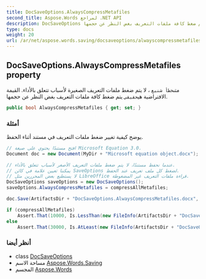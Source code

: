 ```yaml
---
title: DocSaveOptions.AlwaysCompressMetafiles
second_title: Aspose.Words لمراجع .NET API
description: DocSaveOptions ملكية. متىخطأ شنيع  لا يتم ضغط ملفات التعريف الصغيرة لأسباب تتعلق بالأداء. القيمة الافتراضية هيحقيقي يتم ضغط كافة ملفات التعريف بغض النظر عن حجمها.
type: docs
weight: 20
url: /ar/net/aspose.words.saving/docsaveoptions/alwayscompressmetafiles/
---
```

## DocSaveOptions.AlwaysCompressMetafiles property

متى`خطأ شنيع` ، لا يتم ضغط ملفات التعريف الصغيرة لأسباب تتعلق بالأداء. القيمة الافتراضية هي`حقيقي` يتم ضغط كافة ملفات التعريف بغض النظر عن حجمها.

```csharp
public bool AlwaysCompressMetafiles { get; set; }
```

### أمثلة

يوضح كيفية تغيير ضغط ملفات التعريف في مستند أثناء الحفظ.

```csharp
// افتح مستندًا يحتوي على صيغة Microsoft Equation 3.0.
Document doc = new Document(MyDir + "Microsoft equation object.docx");

// عندما نحفظ مستندًا، لا يتم ضغط ملفات التعريف الأصغر لأسباب تتعلق بالأداء.
// يمكننا تعيين علامة في كائن SaveOptions لضغط كل ملف تعريف عند الحفظ.
// لا يستطيع بعض المحررين مثل LibreOffice قراءة ملفات التعريف غير المضغوطة.
DocSaveOptions saveOptions = new DocSaveOptions();
saveOptions.AlwaysCompressMetafiles = compressAllMetafiles;

doc.Save(ArtifactsDir + "DocSaveOptions.AlwaysCompressMetafiles.docx", saveOptions);

if (compressAllMetafiles)
    Assert.That(10000, Is.LessThan(new FileInfo(ArtifactsDir + "DocSaveOptions.AlwaysCompressMetafiles.docx").Length));
else
    Assert.That(30000, Is.AtLeast(new FileInfo(ArtifactsDir + "DocSaveOptions.AlwaysCompressMetafiles.docx").Length));
```

### أنظر أيضا

* class [DocSaveOptions](../)
* مساحة الاسم [Aspose.Words.Saving](../../docsaveoptions/)
* المجسم [Aspose.Words](../../../)


